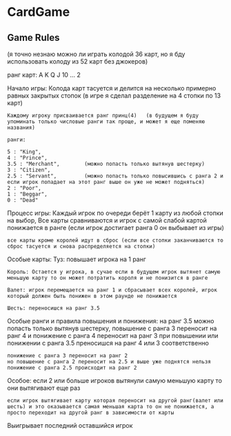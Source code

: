 # CardGame




## Game Rules



(я точно незнаю можно ли играть колодой 36 карт, но я бду использовать колоду из 52 карт без джокеров)

ранг карт:
	A
	K
	Q
	J
	10
	...
	2

Начало игры:
	Колода карт тасуется и делится на несколько примерно равных закрытых стопок (в игре я сделал разделение на 4 стопки по 13 карт)

	Каждому игроку присваивается ранг принц(4)   (в будущем я буду упоминать только числовые ранги так проще, и может я еще поменяю названия)

	ранги:

	5 : "King",
	4 : "Prince",
	3.5 : "Merchant",        (можно попасть только вытянув шестерку)
	3 : "Citizen",
	2.5 : "Servant",         (можно попасть только повысившись с ранга 2 и если игрок попадает на этот ранг выше он уже не может подняться)
	2 : "Poor",
	1 : "Beggar",
	0 : "Dead"

Процесс игры:
	Каждый игрок по очереди берёт 1 карту из любой стопки на выбор, 
	Все карты сравниваются и игрок с самой слабой картой понижается в ранге (если игрок достигает ранга 0 он выбывает из игры)

	все карты кроме королей идут в сброс (если все стопки заканчиваются то сброс тасуется и снова распределяется на стопки)

Особые карты:
	Туз: повышает игрока на 1 ранг

	Король: Остается у игрока, в сучае если в будущем игрок вытянет самую меньшую карту то он может потратить короля и не понизится в ранге

	Валет: игрок перемещается на ранг 1 и сбрасывает всех королей, игрок который должен быть понижен в этом раунде не понижается

	Шесть: переносишся на ранг 3.5

Особые ранги и правила повышения и понижения:
	на ранг 3.5 можно попасть только вытянув шестерку, повышение с ранга 3 переносит на ранг 4  и понижение с ранга 4 переносит на ранг 3
	при повышении или понижении с ранга 3.5 преносишся на ранг 4 или 3 соответственно

	понижение с ранга 3 переносит на ранг 2
	но повышение с ранга 2 переносит на 2.5 и выше уже поднятся нельзя
	понижение с ранга 2.5 происходит на ранг 2

Особое:
	если 2 или больше игроков вытянули самую меньшую карту то они вытягивают еще раз

	если игрок вытягивает карту которая переносит на другой ранг(валет или шесть) и это оказывается самая меньшая карта то он не понижается, а просто переходит на другой ранг в зависимости от карты
	
Выигрывает последний оставшийся игрок
	
	
	
